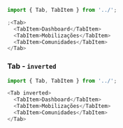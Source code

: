 ```js { "props": { "className": "dark" } }
import { Tab, TabItem } from '../';

;<Tab>
  <TabItem>Dashboard</TabItem>
  <TabItem>Mobilizações</TabItem>
  <TabItem>Comunidades</TabItem>
</Tab>
```


### Tab - `inverted`


```js
import { Tab, TabItem } from '../';

<Tab inverted>
  <TabItem>Dashboard</TabItem>
  <TabItem>Mobilizações</TabItem>
  <TabItem>Comunidades</TabItem>
</Tab>
```
